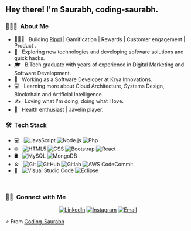 <h2> Hey there! I'm Saurabh, coding-saurabh.</h2>

<h3> 👨🏻‍💻 &nbsp;About Me </h3>

- 👨🏽‍💻 &nbsp; Building [Rippl](https://rippl.club) | Gamification | Rewards | Customer engagement | Product .
- 🤔 &nbsp; Exploring new technologies and developing software solutions and quick hacks.
- 🎓 &nbsp; B.Tech graduate with years of experience in Digital Marketing and Software Development.
- 💼 &nbsp; Working as a Software Developer at Krya Innovations.
- 💻 &nbsp; Learning more about Cloud Architecture, Systems Design, Blockchain and Artificial Intelligence.
- ✍️ &nbsp; Loving what I'm doing, doing what I love.
- 🌱 &nbsp; Health enthusiast | Javelin player.

<h3> 🛠 &nbsp;Tech Stack</h3>

- 💻 &nbsp;
  ![JavaScript](https://img.shields.io/badge/-JavaScript-333333?style=flat&logo=javascript)
  ![Node.js](https://img.shields.io/badge/-Node.js-333333?style=flat&logo=node.js)
  ![Php](https://img.shields.io/badge/-Php-333333?style=flat&logo=Php&logoColor=007396)
- 🌐 &nbsp;
  ![HTML5](https://img.shields.io/badge/-HTML5-333333?style=flat&logo=HTML5)
  ![CSS](https://img.shields.io/badge/-CSS-333333?style=flat&logo=CSS3&logoColor=1572B6)
  ![Bootstrap](https://img.shields.io/badge/-Bootstrap-333333?style=flat&logo=bootstrap&logoColor=563D7C)
  ![React](https://img.shields.io/badge/-React-333333?style=flat&logo=react)
- 🛢 &nbsp;
  ![MySQL](https://img.shields.io/badge/-MySQL-333333?style=flat&logo=mysql)
  ![MongoDB](https://img.shields.io/badge/-MongoDB-333333?style=flat&logo=mongodb)
- ⚙️ &nbsp;
  ![Git](https://img.shields.io/badge/-Git-333333?style=flat&logo=git)
  ![GitHub](https://img.shields.io/badge/-GitHub-333333?style=flat&logo=github)
  ![Gitlab](https://img.shields.io/badge/-Gitlab-333333?style=flat&logo=gitlab)
  ![AWS CodeCommit](https://img.shields.io/badge/-AWS%20Codecommit-333333?style=flat&logo=awscodecommit)
- 🔧 &nbsp;
  ![Visual Studio Code](https://img.shields.io/badge/-Visual%20Studio%20Code-333333?style=flat&logo=visual-studio-code&logoColor=007ACC)
  ![Eclipse](https://img.shields.io/badge/-Eclipse-333333?style=flat&logo=eclipse-ide&logoColor=2C2255)

<br/>

<h3> 🤝🏻 &nbsp;Connect with Me </h3>

<p align="center">
<a href="https://www.linkedin.com/in/coding-saurabh/"><img alt="LinkedIn" src="https://img.shields.io/badge/LinkedIn-Saurabh%20Kumar-blue?style=flat-square&logo=linkedin"></a>
<a href="https://www.instagram.com/sau.rab.h/"><img alt="Instagram" src="https://img.shields.io/badge/Instagram-sau.rab.h-blue?style=flat-square&logo=instagram"></a>
<a href="mailto:kumarsaurabh.code@gmail.com"><img alt="Email" src="https://img.shields.io/badge/Email-kumarsaurabh.code@gmail.com-blue?style=flat-square&logo=gmail"></a>
</p>

⭐️ From [Coding-Saurabh](https://github.com/coding-saurabh/)
